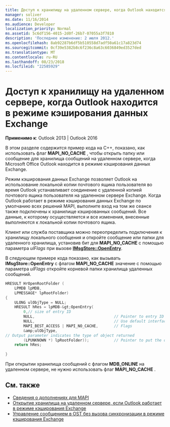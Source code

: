 ```yaml
---
title: Доступ к хранилищу на удаленном сервере, когда Outlook находится в режиме кэширования данных Exchange
manager: soliver
ms.date: 11/16/2014
ms.audience: Developer
localization_priority: Normal
ms.assetid: 5c6df156-4015-2d0f-26b7-07055a3f7810
description: 'Последнее изменение: 2 июля 2012.'
ms.openlocfilehash: 8ab92287b6df5b510558d7adf50a61c17a823d74
ms.sourcegitcommit: 0cf39e5382b8c6f236c8a63c6036849ed3527ded
ms.translationtype: MT
ms.contentlocale: ru-RU
ms.lasthandoff: 08/23/2018
ms.locfileid: "22585929"
---
```

# <a name="access-a-store-on-the-remote-server-when-outlook-is-in-cached-exchange-mode"></a>Доступ к хранилищу на удаленном сервере, когда Outlook находится в режиме кэширования данных Exchange
 
**Применимо к**: Outlook 2013 | Outlook 2016 
  
В этом разделе содержится пример кода на C++, показано, как использовать флаг **MAPI_NO_CACHE** , чтобы открыть папку или сообщение для хранилища сообщений на удаленном сервере, когда Microsoft Office Outlook находится в режиме кэширования данных Exchange. 
  
Режим кэширования данных Exchange позволяет Outlook на использование локальной копии почтового ящика пользователя во время Outlook устанавливает соединение с удаленной копией почтового ящика пользователя на удаленном сервере Exchange. Когда Outlook работает в режиме кэширования данных Exchange по умолчанию всех решений MAPI, выполните вход на том же сеансе также подключены к хранилище кэшированных сообщений. Все данные, к которому осуществляется и все изменения, внесенные выполняются к локальной копии почтового ящика.
  
Клиент или служба поставщика можно переопределить подключения к хранилищу локального сообщения и откройте сообщение или папки для удаленного хранилища, установив бит для **MAPI_NO_CACHE** с помощью параметра *ulFlags* при вызове **[IMsgStore::OpenEntry](imsgstore-openentry.md)**. 
  
В следующем примере кода показано, как вызывать **IMsgStore::OpenEntry** с флагом **MAPI_NO_CACHE** значение с помощью параметра *ulFlags* откройте корневой папки хранилища удаленных сообщений. 
  
```cpp
HRESULT HrOpenRootFolder ( 
    LPMDB lpMDB, 
    LPMESSAGE* lpRootFolder) 
{ 
    ULONG ulObjType = NULL; 
    HRESULT hRes = lpMDB-&gt;OpenEntry( 
        0,// size of entry ID       
        NULL,                                   // Pointer to entry ID 
        NULL,                                   // Use default interface (IMAPIFolder) 
        MAPI_BEST_ACCESS | MAPI_NO_CACHE,       // Flags 
        &amp;ulObjType,
// Output parameter indicates the type of object returned 
        (LPUNKNOWN *) lpRootFolder));           // Pointer to put the opened folder in 
    return hRes; 
 
}
```

При открытии хранилища сообщений с флагом **MDB_ONLINE** на удаленном сервере, не нужно использовать флаг **MAPI_NO_CACHE** . 
  
## <a name="see-also"></a>См. также

- [Сведения о дополнениях для MAPI](about-mapi-additions.md)
- [Открытие хранилища на удаленном сервере, если Outlook работает в режиме кэширования Exchange](how-to-open-store-on-remote-server-in-cached-exchange-mode.md)
- [Управление сообщением в OST без вызова синхронизации в режиме кэширования Exchange](how-to-manage-a-message-in-an-ost-without-invoking-a-synchronization.md)

